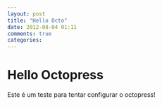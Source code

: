 ```yaml
---
layout: post
title: "Hello Octo"
date: 2012-08-04 01:11
comments: true
categories: 
---
```


# Hello Octopress

Este é um teste para tentar configurar o octopress!